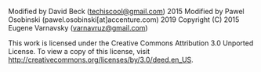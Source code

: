 Modified by David Beck (techiscool@gmail.com) 2015
Modified by Pawel Osobinski (pawel.osobinski[at]accenture.com) 2019
Copyright (C) 2015 Eugene Varnavsky (varnavruz@gmail.com)

This work is licensed under the Creative Commons Attribution 3.0 Unported License. 
To view a copy of this license, visit http://creativecommons.org/licenses/by/3.0/deed.en_US. 
